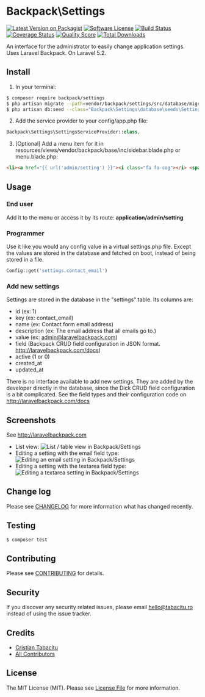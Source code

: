 # Backpack\Settings

[![Latest Version on Packagist][ico-version]][link-packagist]
[![Software License][ico-license]](LICENSE.md)
[![Build Status][ico-travis]][link-travis]
[![Coverage Status][ico-scrutinizer]][link-scrutinizer]
[![Quality Score][ico-code-quality]][link-code-quality]
[![Total Downloads][ico-downloads]][link-downloads]

An interface for the administrator to easily change application settings. Uses Laravel Backpack. On Laravel 5.2.

## Install

1) In your terminal:

``` bash
$ composer require backpack/settings
$ php artisan migrate --path=vendor/backpack/settings/src/database/migrations
$ php artisan db:seed --class="Backpack\Settings\database\seeds\SettingsTableSeeder"
```

2) Add the service provider to your config/app.php file:
```php
Backpack\Settings\SettingsServiceProvider::class,
```

3) [Optional] Add a menu item for it in resources/views/vendor/backpack/base/inc/sidebar.blade.php or menu.blade.php:

```html
<li><a href="{{ url('admin/setting') }}"><i class="fa fa-cog"></i> <span>Settings</span></a></li>
```


## Usage

### End user
Add it to the menu or access it by its route: **application/admin/setting**

### Programmer
Use it like you would any config value in a virtual settings.php file. Except the values are stored in the database and fetched on boot, instead of being stored in a file.

``` php
Config::get('settings.contact_email')
```

### Add new settings

Settings are stored in the database in the "settings" table. Its columns are:
- id (ex: 1)
- key (ex: contact_email)
- name (ex: Contact form email address)
- description (ex: The email address that all emails go to.)
- value (ex: admin@laravelbackpack.com)
- field (Backpack CRUD field configuration in JSON format. http://laravelbackpack.com/docs)
- active (1 or 0)
- created_at
- updated_at

There is no interface available to add new settings. They are added by the developer directly in the database, since the Dick CRUD field configuration is a bit complicated. See the field types and their configuration code on http://laravelbackpack.com/docs

## Screenshots

See http://laravelbackpack.com

- List view:
![List / table view in Backpack/Settings](https://dl.dropboxusercontent.com/u/2431352/backpack_settings_list.png)
- Editing a setting with the email field type:
![Editing an email setting in Backpack/Settings](https://dl.dropboxusercontent.com/u/2431352/backpack_settings_email.png)
- Editing a setting with the textarea field type:
![Editing a textarea setting in Backpack/Settings](https://dl.dropboxusercontent.com/u/2431352/backpack_settings_textarea.png)

## Change log

Please see [CHANGELOG](CHANGELOG.md) for more information what has changed recently.

## Testing

``` bash
$ composer test
```

## Contributing

Please see [CONTRIBUTING](CONTRIBUTING.md) for details.

## Security

If you discover any security related issues, please email hello@tabacitu.ro instead of using the issue tracker.

## Credits

- [Cristian Tabacitu][link-author]
- [All Contributors][link-contributors]

## License

The MIT License (MIT). Please see [License File](LICENSE.md) for more information.

[ico-version]: https://img.shields.io/packagist/v/backpack/settings.svg?style=flat-square
[ico-license]: https://img.shields.io/badge/license-MIT-brightgreen.svg?style=flat-square
[ico-travis]: https://img.shields.io/travis/backpack/settings/master.svg?style=flat-square
[ico-scrutinizer]: https://img.shields.io/scrutinizer/coverage/g/backpack/settings.svg?style=flat-square
[ico-code-quality]: https://img.shields.io/scrutinizer/g/backpack/settings.svg?style=flat-square
[ico-downloads]: https://img.shields.io/packagist/dt/backpack/settings.svg?style=flat-square

[link-packagist]: https://packagist.org/packages/backpack/settings
[link-travis]: https://travis-ci.org/backpack/settings
[link-scrutinizer]: https://scrutinizer-ci.com/g/backpack/settings/code-structure
[link-code-quality]: https://scrutinizer-ci.com/g/backpack/settings
[link-downloads]: https://packagist.org/packages/backpack/settings
[link-author]: http://tabacitu.ro
[link-contributors]: ../../contributors
